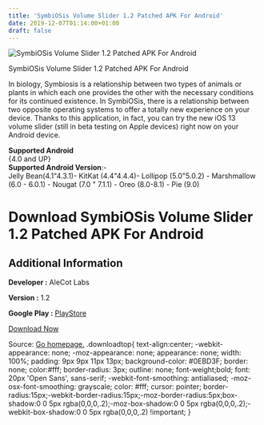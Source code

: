 ```yaml
---
title: 'SymbiOSis Volume Slider 1.2 Patched APK For Android'
date: 2019-12-07T01:14:00+01:00
draft: false
---
```


![SymbiOSis Volume Slider 1.2 Patched APK For Android](https://i2.wp.com/apkhome.net/wp-content/uploads/2019/11/SymbiOSis-Volume-Slider-1.2-Patched.png "SymbiOSis Volume Slider 1.2 Patched APK For Android")

  

SymbiOSis Volume Slider 1.2 Patched APK For Android

In biology, Symbiosis is a relationship between two types of animals or plants in which each one provides the other with the necessary conditions for its continued existence. In SymbiOSis, there is a relationship between two opposite operating systems to offer a totally new experience on your device. Thanks to this application, in fact, you can try the new iOS 13 volume slider (still in beta testing on Apple devices) right now on your Android device.

**Supported Android**  
{4.0 and UP}  
**Supported Android Version**:-  
Jelly Bean(4.1"4.3.1)- KitKat (4.4"4.4.4)- Lollipop (5.0"5.0.2) - Marshmallow (6.0 - 6.0.1) - Nougat (7.0 " 7.1.1) - Oreo (8.0-8.1) - Pie (9.0)

Download SymbiOSis Volume Slider 1.2 Patched APK For Android
============================================================

Additional Information
----------------------

**Developer :** AleCot Labs

**Version :** 1.2

**Google Play :** [PlayStore](https://play.google.com/store/apps/details?id=com.alecot.symbiosis&hl=en)

  

[Download Now](https://store4app.co/post/symbiosis-volume-slider-1-2-patched-apk-for-android_1575106124)

  
Source: [Go homepage.](https://store4app.co/post/symbiosis-volume-slider-1-2-patched-apk-for-android_1575106124) .downloadtop{ text-align:center; -webkit-appearance: none; -moz-appearance: none; appearance: none; width: 100%; padding: 9px 9px 11px 13px; background-color: #0EBD3F; border: none; color:#fff; border-radius: 3px; outline: none; font-weight;bold; font: 20px 'Open Sans', sans-serif; -webkit-font-smoothing: antialiased; -moz-osx-font-smoothing: grayscale; color: #fff; cursor: pointer; border-radius:15px;-webkit-border-radius:15px;-moz-border-radius:5px;box-shadow:0 0 5px rgba(0,0,0,.2);-moz-box-shadow:0 0 5px rgba(0,0,0,.2);-webkit-box-shadow:0 0 5px rgba(0,0,0,.2) !important; }